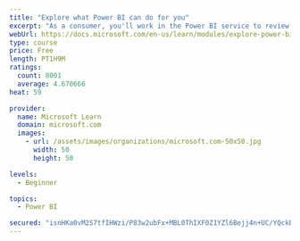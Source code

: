 ```yaml
---
title: "Explore what Power BI can do for you"
excerpt: "As a consumer, you'll work in the Power BI service to review and interact with content that has been shared with you. This module provides the foundational information that you need to work effectively in the Power BI service."
webUrl: https://docs.microsoft.com/en-us/learn/modules/explore-power-bi-service/
type: course
price: Free
length: PT1H9M
ratings:
  count: 8001
  average: 4.670666
heat: 59

provider:
  name: Microsoft Learn
  domain: microsoft.com
  images:
    - url: /assets/images/organizations/microsoft.com-50x50.jpg
      width: 50
      height: 50

levels:
  - Beginner

topics:
  - Power BI

secured: "isnHKa0vM2S7tfIHWzi/P83w2ubFx+MBL0ThIXF0Z1YZl6Bejj4n+UC/YQckBhw6e5gEBDZX1KYs9yOMBuNb9CutRgZtTE3hsWEoPwuqw3zOXK5aXuS2+W8ggPCTeURxFgYejtPGDft855BSLW/lygNuh+iI2S2O1+UdwDAIj7UCdKqirZShHA4fFJmfa0c7atEJubCGvXscYONAI0BhaQSg2dk9qyzwg4Gud59TC8KZqIFVQsceftC7x8A0vT8ClahXxiE0Axvb0Jt9cftLDQnXzTUfdGJAmIbVxA00MLDHaGWKnpliQWbXlB1Bdj0uo549FRnTjjFUemXyLuc0Z91wo5xP5B/r5fr7VhiBTPKeLdSVyS1sQs2r867SaRV3tVou9n7SK2zItvFO2tDgqyQ7UrwxX8Y0ZeO3b4BxjDU=;CCsT40H5Vj0sM1rw80XSKw=="
---
```


